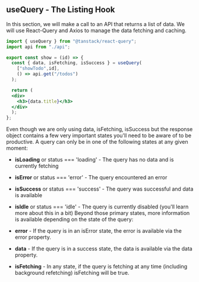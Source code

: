 ## useQuery - The Listing Hook

In this section, we will make a call to an API that returns a list of data. We will use React-Query and Axios to manage the data fetching and caching.

```jsx
import { useQuery } from "@tanstack/react-query";
import api from "./api";

export const show = (id) => {
  const { data, isFetching, isSuccess } = useQuery(
    ["showTodo",id],
    () => api.get("/todos")
  );

  return (
  <div>
    <h3>{data.title}</h3>
  </div>
  );
};
```

Even though we are only using data, isFetching, isSuccess but the response object contains a few very important states you'll need to be aware of to be productive. A query can only be in one of the following states at any given moment:

- **isLoading** or status === 'loading' - The query has no data and is currently fetching
- **isError** or status === 'error' - The query encountered an error
- **isSuccess** or status === 'success' - The query was successful and data is available
- **isIdle** or status === 'idle' - The query is currently disabled (you'll learn more about this in a bit)
Beyond those primary states, more information is available depending on the state of the query:

- **error** - If the query is in an isError state, the error is available via the error property.
- **data** - If the query is in a success state, the data is available via the data property.
- **isFetching** - In any state, if the query is fetching at any time (including background refetching) isFetching will be true.
